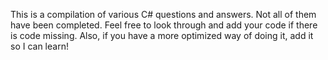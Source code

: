 This is a compilation of various C# questions and answers. Not all of them have been completed. Feel free to look through and add your code if there is code missing. Also, if you have a more optimized way of doing it, add it so I can learn!
